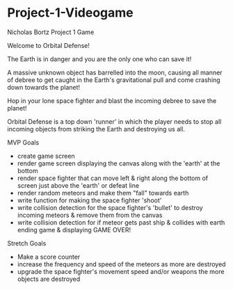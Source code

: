 # Project-1-Videogame
Nicholas Bortz Project 1 Game

Welcome to Orbital Defense!

The Earth is in danger and you are the only one who can save it!

A massive unknown object has barrelled into the moon, causing all manner of debree to get caught in the Earth's gravitational pull and come crashing down towards the planet!

Hop in your lone space fighter and blast the incoming debree to save the planet!

Orbital Defense is a top down 'runner' in which the player needs to stop all incoming objects from striking the Earth and destroying us all.

MVP Goals
- create game screen
- render game screen displaying the canvas along with the 'earth' at the bottom
- render space fighter that can move left & right along the bottom of screen just above the 'earth' or defeat line
- render random meteors and make them "fall" towards earth
- write function for making the space fighter 'shoot'
- write collision detection for the space fighter's 'bullet' to destroy incoming meteors & remove them from the canvas
- write collision detection for if meteor gets past ship & collides with earth
ending game & displaying GAME OVER!

Stretch Goals
- Make a score counter
- increase the frequency and speed of the meteors as more are destroyed
- upgrade the space fighter's movement speed and/or weapons the more objects are destroyed

